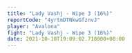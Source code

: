 ```yaml
---
title: "Lady Vashj - Wipe 3 (16%)"
reportCode: "4yrtmDTNkwGfznvJ"
player: "Avalona"
fight: "Lady Vashj - Wipe 3 (16%)"
date: 2021-10-10T19:09:02.718000+00:00
---
```


